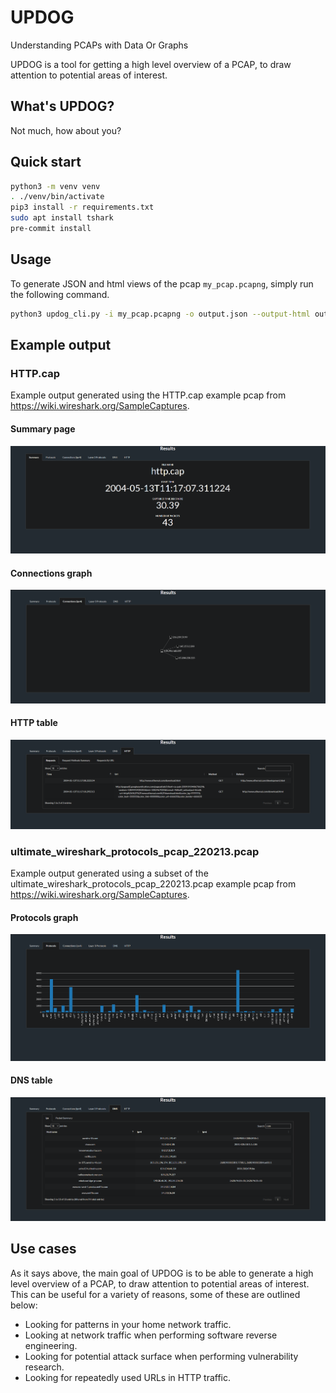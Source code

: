 # UPDOG

Understanding PCAPs with Data Or Graphs

UPDOG is a tool for getting a high level overview of a PCAP, to draw attention
to potential areas of interest.

## What's UPDOG?

Not much, how about you?

## Quick start

```sh
python3 -m venv venv
. ./venv/bin/activate
pip3 install -r requirements.txt
sudo apt install tshark
pre-commit install
```

## Usage

To generate JSON and html views of the pcap `my_pcap.pcapng`, simply run the
following command.

```sh
python3 updog_cli.py -i my_pcap.pcapng -o output.json --output-html output.html
```

## Example output

### HTTP.cap

Example output generated using the HTTP.cap example pcap from
https://wiki.wireshark.org/SampleCaptures.

#### Summary page

![Summary page](./images/http_cap_summary.png)

#### Connections graph

![Connections graph](./images/http_cap_connections.png)
#### HTTP table

![HTTP table](./images/http_cap_http.png)

### ultimate_wireshark_protocols_pcap_220213.pcap

Example output generated using a subset of the
ultimate_wireshark_protocols_pcap_220213.pcap example pcap from
https://wiki.wireshark.org/SampleCaptures.

#### Protocols graph

![Protocols graph](./images/ultimate_pcap_protocols.png)

#### DNS table

![DNS table](./images/ultimate_pcap_dns.png)

## Use cases

As it says above, the main goal of UPDOG is to be able to generate a high level
overview of a PCAP, to draw attention to potential areas of interest. This can
be useful for a variety of reasons, some of these are outlined below:

-  Looking for patterns in your home network traffic.
-  Looking at network traffic when performing software reverse engineering.
-  Looking for potential attack surface when performing vulnerability research.
-  Looking for repeatedly used URLs in HTTP traffic.
